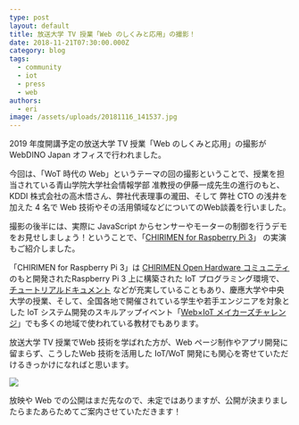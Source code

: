 ```yaml
---
type: post
layout: default
title: 放送大学 TV 授業「Web のしくみと応用」の撮影！
date: 2018-11-21T07:30:00.000Z
category: blog
tags:
  - community
  - iot
  - press
  - web
authors:
  - eri
image: /assets/uploads/20181116_141537.jpg
---
```

2019 年度開講予定の放送大学 TV 授業「Web のしくみと応用」の撮影が WebDINO Japan オフィスで行われました。

今回は、「WoT 時代の Web」というテーマの回の撮影ということで、授業を担当されている青山学院大学社会情報学部 准教授の伊藤一成先生の進行のもと、KDDI 株式会社の高木悟さん、弊社代表理事の瀧田、そして 弊社 CTO の浅井を加えた 4 名で Web 技術やその活用領域などについてのWeb談義を行いました。

撮影の後半には、実際に JavaScript からセンサーやモーターの制御を行うデモをお見せしましょう！ということで、「[CHIRIMEN for Raspberry Pi 3](https://github.com/chirimen-oh/chirimen-raspi3)」 の実演もご紹介しました。

「CHIRIMEN for Raspberry Pi 3」は [CHIRIMEN Open Hardware コミュニティ](https://chirimen.org/) のもと開発されたRaspberry Pi 3 上に構築された IoT プログラミング環境で、[チュートリアルドキュメント](https://tutorial.chirimen.org/raspi3/ja/) などが充実していることもあり、慶應大学や中央大学の授業、そして、全国各地で開催されている学生や若手エンジニアを対象とした IoT システム開発のスキルアップイベント「[Web×IoT メイカーズチャレンジ](https://webiotmakers.github.io/)」でも多くの地域で使われている教材でもあります。

放送大学 TV 授業でWeb 技術を学ばれた方が、Web ページ制作やアプリ開発に留まらず、こうしたWeb 技術を活用した IoT/WoT 開発にも関心を寄せていただけるきっかけになればと思います。

![](/assets/uploads/20181116_151122.jpg)

放映や Web での公開はまだ先なので、未定ではありますが、公開が決まりましたらまたあらためてご案内させていただきます！

